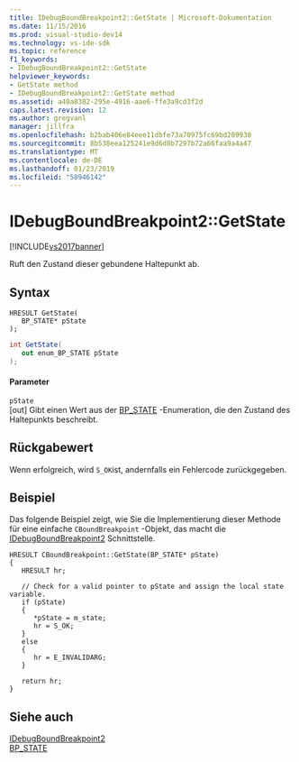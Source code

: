 ```yaml
---
title: IDebugBoundBreakpoint2::GetState | Microsoft-Dokumentation
ms.date: 11/15/2016
ms.prod: visual-studio-dev14
ms.technology: vs-ide-sdk
ms.topic: reference
f1_keywords:
- IDebugBoundBreakpoint2::GetState
helpviewer_keywords:
- GetState method
- IDebugBoundBreakpoint2::GetState method
ms.assetid: a40a8382-295e-4916-aae6-ffe3a9cd3f2d
caps.latest.revision: 12
ms.author: gregvanl
manager: jillfra
ms.openlocfilehash: b2bab406e84eee11dbfe73a70975fc69bd209930
ms.sourcegitcommit: 8b538eea125241e9d6d8b7297b72a66faa9a4a47
ms.translationtype: MT
ms.contentlocale: de-DE
ms.lasthandoff: 01/23/2019
ms.locfileid: "58946142"
---
```

# <a name="idebugboundbreakpoint2getstate"></a>IDebugBoundBreakpoint2::GetState
[!INCLUDE[vs2017banner](../../../includes/vs2017banner.md)]

Ruft den Zustand dieser gebundene Haltepunkt ab.  
  
## <a name="syntax"></a>Syntax  
  
```cpp#  
HRESULT GetState(   
   BP_STATE* pState  
);  
```  
  
```csharp  
int GetState(   
   out enum_BP_STATE pState  
);  
```  
  
#### <a name="parameters"></a>Parameter  
 `pState`  
 [out] Gibt einen Wert aus der [BP_STATE](../../../extensibility/debugger/reference/bp-state.md) -Enumeration, die den Zustand des Haltepunkts beschreibt.  
  
## <a name="return-value"></a>Rückgabewert  
 Wenn erfolgreich, wird `S_OK`ist, andernfalls ein Fehlercode zurückgegeben.  
  
## <a name="example"></a>Beispiel  
 Das folgende Beispiel zeigt, wie Sie die Implementierung dieser Methode für eine einfache `CBoundBreakpoint` -Objekt, das macht die [IDebugBoundBreakpoint2](../../../extensibility/debugger/reference/idebugboundbreakpoint2.md) Schnittstelle.  
  
```  
HRESULT CBoundBreakpoint::GetState(BP_STATE* pState)    
{    
   HRESULT hr;    
  
   // Check for a valid pointer to pState and assign the local state variable.    
   if (pState)    
   {    
      *pState = m_state;    
      hr = S_OK;    
   }    
   else    
   {    
      hr = E_INVALIDARG;    
   }    
  
   return hr;    
}    
```  
  
## <a name="see-also"></a>Siehe auch  
 [IDebugBoundBreakpoint2](../../../extensibility/debugger/reference/idebugboundbreakpoint2.md)   
 [BP_STATE](../../../extensibility/debugger/reference/bp-state.md)
